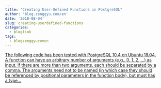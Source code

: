 ```yaml
---
title: "Creating User-Defined Functions in PostgreSQL"
author: 'blog.zenggyu.com/en'
date: '2018-08-04'
slug: creating-userdefined-functions
categories:
  - bloglink
tags:
  - blogzenggyucomen
---
```


[The following code has been tested with PostgreSQL 10.4 on Ubuntu 18.04. A function can have an arbitrary number of arguments (e.g., 0, 1, 2, …) as input. If there are more than two arguments, each should be separated by a comma. The arguments need not to be named (in which case they should be referenced by positional parameters in the function body), but must has a type...<click to read more>](https://blog.zenggyu.com/en/post/2018-08-04/creating-user-defined-functions-in-postgresql/)


